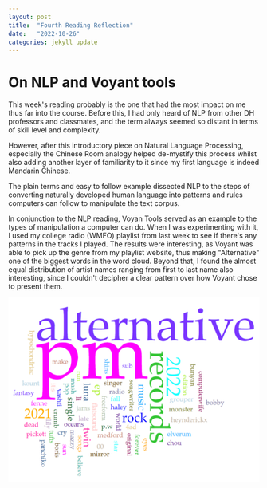 ```yaml
---
layout: post
title:  "Fourth Reading Reflection"
date:   "2022-10-26"
categories: jekyll update
---
```


# On NLP and Voyant tools

This week's reading probably is the one that had the most impact on me thus far into the course. Before this, I had only heard of NLP from other DH professors and classmates, and the term always seemed so distant in terms of skill level and complexity. 

However, after this introductory piece on Natural Language Processing, especially the Chinese Room analogy helped de-mystify this process whilst also adding another layer of familiarity to it since my first language is indeed Mandarin Chinese. 

The plain terms and easy to follow example dissected NLP to the steps of converting naturally developed human language into patterns and rules computers can follow to manipulate the text corpus. 

In conjunction to the NLP reading, Voyan Tools served as an example to the types of manipulation a computer can do. When I was experimenting with it, I used my college radio (WMFO) playlist from last week to see if there's any patterns in the tracks I played. The results were interesting, as Voyant was able to pick up the genre from my playlist website, thus making "Alternative" one of the biggest words in the word cloud. Beyond that, I found the almost equal distribution of artist names ranging from first to last name also interesting, since I couldn't decipher a clear pattern over how Voyant chose to present them. 

![png](../assets/voyant.PNG)

